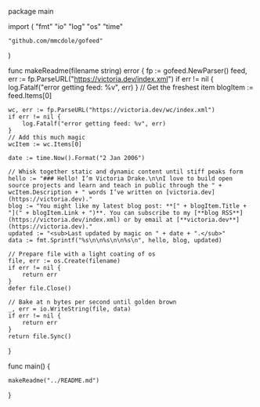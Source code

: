 package main

import (
	"fmt"
	"io"
	"log"
	"os"
	"time"

	"github.com/mmcdole/gofeed"
)

func makeReadme(filename string) error {
	fp := gofeed.NewParser()
	feed, err := fp.ParseURL("https://victoria.dev/index.xml")
	if err != nil {
		log.Fatalf("error getting feed: %v", err)
	}
	// Get the freshest item
	blogItem := feed.Items[0]

	wc, err := fp.ParseURL("https://victoria.dev/wc/index.xml")
	if err != nil {
		log.Fatalf("error getting feed: %v", err)
	}
	// Add this much magic
	wcItem := wc.Items[0]

	date := time.Now().Format("2 Jan 2006")

	// Whisk together static and dynamic content until stiff peaks form
	hello := "### Hello! I’m Victoria Drake.\n\nI love to build open source projects and learn and teach in public through the " + wcItem.Description + " words I’ve written on [victoria.dev](https://victoria.dev)."
	blog := "You might like my latest blog post: **[" + blogItem.Title + "](" + blogItem.Link + ")**. You can subscribe to my [**blog RSS**](https://victoria.dev/index.xml) or by email at [**victoria.dev**](https://victoria.dev)."
	updated := "<sub>Last updated by magic on " + date + ".</sub>"
	data := fmt.Sprintf("%s\n\n%s\n\n%s\n", hello, blog, updated)

	// Prepare file with a light coating of os
	file, err := os.Create(filename)
	if err != nil {
		return err
	}
	defer file.Close()

	// Bake at n bytes per second until golden brown
	_, err = io.WriteString(file, data)
	if err != nil {
		return err
	}
	return file.Sync()
}

func main() {

	makeReadme("../README.md")

}
